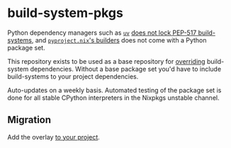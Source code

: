 # build-system-pkgs

Python dependency managers such as [`uv`](https://docs.astral.sh/uv/) [does not lock PEP-517 build-systems](https://github.com/astral-sh/uv/issues/5190), and [`pyproject.nix`'s builders](https://nix-community.github.io/pyproject.nix/build.html) does not come with a Python package set.

This repository exists to be used as a base repository for [overriding](https://nix-community.github.io/pyproject.nix/builders/overriding.html) build-system dependencies.
Without a base package set you'd have to include build-systems to your project dependencies.

Auto-updates on a weekly basis. Automated testing of the package set is done for all stable CPython interpreters in the Nixpkgs unstable channel.

## Migration

Add the overlay [to your project](https://github.com/pyproject-nix/uv2nix/pull/63/commits/f2f4d5661658de3efecf99f4249c8d2c308b6aff).
